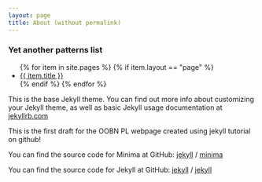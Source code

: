 ```yaml
---
layout: page
title: About (without permalink)
---
```



### Yet another patterns list

<ul>
    {% for item in site.pages %}
        {% if item.layout == "page" %}
            <li><a href="{{site.url}}{{ item.url }}">{{ item.title }}</a></li>
        {% endif %}
    {% endfor %}
</ul>

This is the base Jekyll theme. You can find out more info about customizing your Jekyll theme, as well as basic Jekyll usage documentation at [jekyllrb.com](https://jekyllrb.com/)

This is the first draft for the OOBN PL webpage created using jekyll tutorial on github!

You can find the source code for Minima at GitHub:
[jekyll][jekyll-organization] /
[minima](https://github.com/jekyll/minima)

You can find the source code for Jekyll at GitHub:
[jekyll][jekyll-organization] /
[jekyll](https://github.com/jekyll/jekyll)

[jekyll-organization]: https://github.com/jekyll

